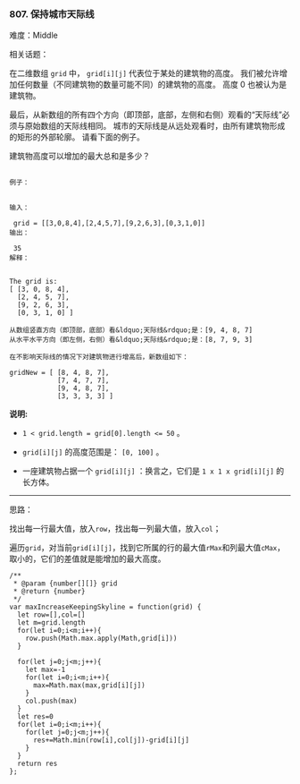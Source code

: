 ### 807. 保持城市天际线

难度：Middle

相关话题：

在二维数组 `grid` 中， `grid[i][j]` 代表位于某处的建筑物的高度。 我们被允许增加任何数量（不同建筑物的数量可能不同）的建筑物的高度。 高度 0 也被认为是建筑物。



最后，从新数组的所有四个方向（即顶部，底部，左侧和右侧）观看的&ldquo;天际线&rdquo;必须与原始数组的天际线相同。 城市的天际线是从远处观看时，由所有建筑物形成的矩形的外部轮廓。 请看下面的例子。



建筑物高度可以增加的最大总和是多少？



```

例子：


输入：

 grid = [[3,0,8,4],[2,4,5,7],[9,2,6,3],[0,3,1,0]]
输出：

 35
解释：

 
The grid is:
[ [3, 0, 8, 4], 
  [2, 4, 5, 7],
  [9, 2, 6, 3],
  [0, 3, 1, 0] ]

从数组竖直方向（即顶部，底部）看&ldquo;天际线&rdquo;是：[9, 4, 8, 7]
从水平水平方向（即左侧，右侧）看&ldquo;天际线&rdquo;是：[8, 7, 9, 3]

在不影响天际线的情况下对建筑物进行增高后，新数组如下：

gridNew = [ [8, 4, 8, 7],
            [7, 4, 7, 7],
            [9, 4, 8, 7],
            [3, 3, 3, 3] ]
```


**说明:** 




* `1 < grid.length = grid[0].length <= 50` 。

*  `grid[i][j]`  的高度范围是：  `[0, 100]` 。

* 一座建筑物占据一个 `grid[i][j]` ：换言之，它们是  `1 x 1 x grid[i][j]`  的长方体。






-----

思路：

找出每一行最大值，放入`row`，找出每一列最大值，放入`col`；

遍历`grid`，对当前`grid[i][j]`，找到它所属的行的最大值`rMax`和列最大值`cMax`，取小的，它们的差值就是能增加的最大高度。
```
/**
 * @param {number[][]} grid
 * @return {number}
 */
var maxIncreaseKeepingSkyline = function(grid) {
  let row=[],col=[]
  let m=grid.length
  for(let i=0;i<m;i++){
    row.push(Math.max.apply(Math,grid[i]))
  }

  for(let j=0;j<m;j++){
    let max=-1
    for(let i=0;i<m;i++){
      max=Math.max(max,grid[i][j])
    }
    col.push(max)
  }
  let res=0
  for(let i=0;i<m;i++){
    for(let j=0;j<m;j++){
      res+=Math.min(row[i],col[j])-grid[i][j]
    }
  }
  return res
};
```

